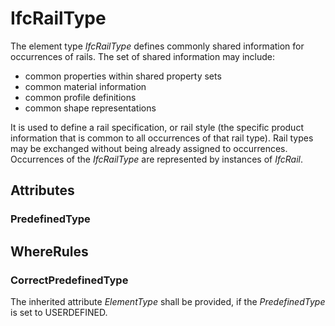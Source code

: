 # IfcRailType

The element type _IfcRailType_ defines commonly shared information for occurrences of rails. The set of shared information may include:
* common properties within shared property sets
* common material information
* common profile definitions
* common shape representations


It is used to define a rail specification, or rail style (the specific product information that is common to all occurrences of that rail type). Rail types may be exchanged without being already assigned to occurrences.
Occurrences of the _IfcRailType_ are represented by instances of _IfcRail_.

## Attributes

### PredefinedType


## WhereRules

### CorrectPredefinedType
The inherited attribute _ElementType_ shall be provided, if the _PredefinedType_ is set to USERDEFINED.
